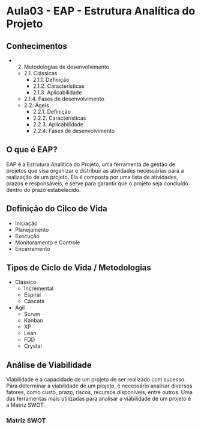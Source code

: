 # Aula03 - EAP - Estrutura Analítica do Projeto

## Conhecimentos
- 2. Metodologias de desenvolvimento
	- 2.1. Clássicas
		- 2.1.1. Definição
		- 2.1.2. Características
		- 2.1.3. Aplicabilidade
	- 2.1.4. Fases de desenvolvimento
	- 2.2. Ágeis
		- 2.2.1. Definição
		- 2.2.2. Características
		- 2.2.3. Aplicabilidade
		- 2.2.4. Fases de desenvolvimento

## O que é EAP?
EAP é a Estrutura Analítica do Projeto, uma ferramenta de gestão de projetos que visa organizar e distribuir as atividades necessárias para a realização de um projeto. Ela é composta por uma lista de atividades, prazos e responsáveis, e serve para garantir que o projeto seja concluído dentro do prazo estabelecido.

## Definição do Cilco de Vida
- Iniciação
- Planejamento
- Execução
- Monitoramento e Controle
- Encerramento

## Tipos de Ciclo de Vida / Metodologias
- Clássico
    - Incremental
    - Espiral
    - Cascata
- Ágil
    - Scrum
    - Kanban
    - XP
    - Lean
    - FDD
    - Crystal

## Análise de Viabilidade
Viabilidade é a capacidade de um projeto de ser realizado com sucesso. Para determinar a viabilidade de um projeto, é necessário analisar diversos fatores, como custo, prazo, riscos, recursos disponíveis, entre outros.
Uma das ferramentas mais utilizadas para analisar a viabilidade de um projeto é a Matriz SWOT.
### Matriz SWOT